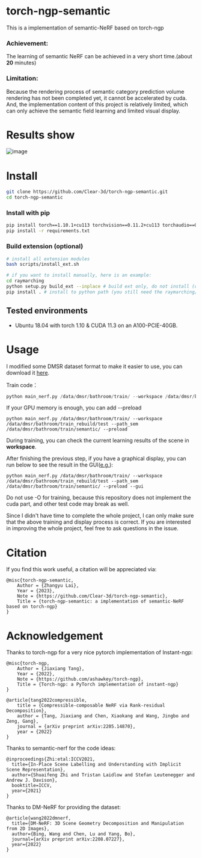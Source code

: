 # torch-ngp-semantic
This is a implementation of semantic-NeRF based on torch-ngp

### Achievement:

The learning of semantic NeRF can be achieved in a very short time.(about **20** minutes)

### Limitation:

Because the rendering process of semantic category prediction volume rendering has not been completed yet, it cannot be accelerated by cuda. And, the implementation content of this project is relatively limited, which can only achieve the semantic field learning and limited visual display. 

# Results show
![image](https://github.com/Clear-3d/torch-ngp-semantic/blob/9f3115edcd420a914f65dc889b9590a8bec6e413/assets/show1.gif)


# Install

```bash
git clone https://github.com/Clear-3d/torch-ngp-semantic.git
cd torch-ngp-semantic 
```

### Install with pip

```bash
pip install torch==1.10.1+cu113 torchvision==0.11.2+cu113 torchaudio==0.10.1 -f https://download.pytorch.org/whl/cu113/torch_stable.html
pip install -r requirements.txt
```

### Build extension (optional)


```bash
# install all extension modules
bash scripts/install_ext.sh

# if you want to install manually, here is an example:
cd raymarching
python setup.py build_ext --inplace # build ext only, do not install (only can be used in the parent directory)
pip install . # install to python path (you still need the raymarching/ folder, since this only install the built extension.)
```

## Tested environments

* Ubuntu 18.04 with torch 1.10 & CUDA 11.3 on an A100-PCIE-40GB.

# Usage

I modified some DMSR dataset format to make it easier to use, you can download it [here](https://www.dropbox.com/s/39ze5ev17cehouz/dmsr.rar?dl=0).

Train code：

```python
python main_nerf.py /data/dmsr/bathroom/train/ --workspace /data/dmsr/bathroom/train_rebuild/test --path_sem /data/dmsr/bathroom/train/semantic/ 
```

If your GPU memory is enough, you can add --preload

```
python main_nerf.py /data/dmsr/bathroom/train/ --workspace /data/dmsr/bathroom/train_rebuild/test --path_sem /data/dmsr/bathroom/train/semantic/ --preload
```

During training, you can check the current learning results of the scene in **workspace**.

After finishing the previous step, if you have a graphical display, you can run below to see the result in the GUI([e.g.](https://github.com/Clear-3d/torch-ngp-semantic/blob/e08a8621cb4e0f0bd6bbfa96ed4a4e9d450307c5/assets/GUI.mp4)):

```
python main_nerf.py /data/dmsr/bathroom/train/ --workspace /data/dmsr/bathroom/train_rebuild/test --path_sem /data/dmsr/bathroom/train/semantic/ --preload --gui
```

Do not use -O for training, because this repository does not implement the cuda part, and other test code may break as well.

Since I didn't have time to complete the whole project, I can only make sure that the above training and display process is correct. If you are interested in improving the whole project, feel free to ask questions in the issue.

# Citation

If you find this work useful, a citation will be appreciated via:
```
@misc{torch-ngp-semantic,
    Author = {Zhangyu Lai},
    Year = {2023},
    Note = {https://github.com/Clear-3d/torch-ngp-semantic},
    Title = {torch-ngp-semantic: a implementation of semantic-NeRF based on torch-ngp}
}

```





# Acknowledgement

Thanks to torch-ngp for a very nice pytorch implementation of Instant-ngp:

```
@misc{torch-ngp,
    Author = {Jiaxiang Tang},
    Year = {2022},
    Note = {https://github.com/ashawkey/torch-ngp},
    Title = {Torch-ngp: a PyTorch implementation of instant-ngp}
}

@article{tang2022compressible,
    title = {Compressible-composable NeRF via Rank-residual Decomposition},
    author = {Tang, Jiaxiang and Chen, Xiaokang and Wang, Jingbo and Zeng, Gang},
    journal = {arXiv preprint arXiv:2205.14870},
    year = {2022}
}
```

Thanks to semantic-nerf for the code ideas:

```
@inproceedings{Zhi:etal:ICCV2021,
  title={In-Place Scene Labelling and Understanding with Implicit Scene Representation},
  author={Shuaifeng Zhi and Tristan Laidlow and Stefan Leutenegger and Andrew J. Davison},
  booktitle=ICCV,
  year={2021}
}
```

Thanks to DM-NeRF for providing the dataset:

```
@article{wang2022dmnerf,
  title={DM-NeRF: 3D Scene Geometry Decomposition and Manipulation from 2D Images},
  author={Bing, Wang and Chen, Lu and Yang, Bo},
  journal={arXiv preprint arXiv:2208.07227},
  year={2022}
}
```

